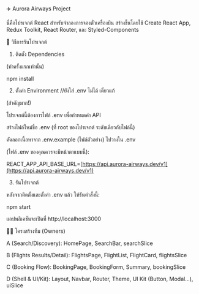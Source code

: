 ✈️ Aurora Airways Project

นี่คือโปรเจกต์ React สำหรับจำลองการจองตั๋วเครื่องบิน สร้างขึ้นโดยใช้ Create React App, Redux Toolkit, React Router, และ Styled-Components

🚀 วิธีการรันโปรเจกต์

1. ติดตั้ง Dependencies

(ทำครั้งแรกเท่านั้น)

npm install


2. ตั้งค่า Environment //ยังใส่ .env ไม่ได้ เดี๋ยวแก้

(สำคัญมาก!)

โปรเจกต์นี้ต้องการไฟล์ .env เพื่อกำหนดค่า API

สร้างไฟล์ใหม่ชื่อ .env (ที่ root ของโปรเจกต์ ระดับเดียวกับไฟล์นี้)

คัดลอกเนื้อหาจาก .env.example (ไฟล์ตัวอย่าง) ไปวางใน .env

(ไฟล์ .env ของคุณควรจะมีหน้าตาแบบนี้):

REACT_APP_API_BASE_URL=[https://api.aurora-airways.dev/v1](https://api.aurora-airways.dev/v1)


3. รันโปรเจกต์

หลังจากติดตั้งและตั้งค่า .env แล้ว ให้รันคำสั่งนี้:

npm start


แอปพลิเคชันจะเปิดที่ http://localhost:3000

👩‍💻 โครงสร้างทีม (Owners)

A (Search/Discovery): HomePage, SearchBar, searchSlice

B (Flights Results/Detail): FlightsPage, FlightList, FlightCard, flightsSlice

C (Booking Flow): BookingPage, BookingForm, Summary, bookingSlice

D (Shell & UI/Kit): Layout, Navbar, Router, Theme, UI Kit (Button, Modal...), uiSlice
